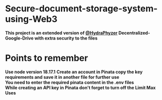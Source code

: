 
# Secure-document-storage-system-using-Web3

**This project is an extended version of [@HydraPhyzer](https://github.com/HydraPhyzer) Decentralized-Google-Drive with extra security to the files** 


# Points to remember

**Use node version 18.17.1**
**Create an account in Pinata copy the key requirements and save it in another file for further use**<br>
**You need to enter the required pinata content in the .env files** <br>
**While creating an API key in Pinata don't forget to turn off the Limit Max Uses**
